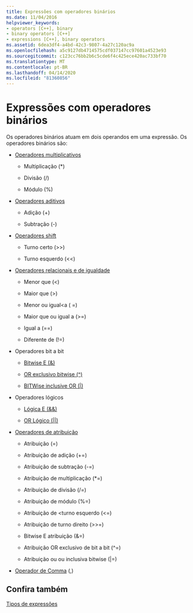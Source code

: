 ```yaml
---
title: Expressões com operadores binários
ms.date: 11/04/2016
helpviewer_keywords:
- operators [C++], binary
- binary operators [C++]
- expressions [C++], binary operators
ms.assetid: 6dea3df4-a4bd-42c3-9807-4a27c120ac9a
ms.openlocfilehash: a5c9127db4714575cdf037147cc97601a4523e93
ms.sourcegitcommit: c123cc76bb2b6c5cde6f4c425ece420ac733bf70
ms.translationtype: MT
ms.contentlocale: pt-BR
ms.lasthandoff: 04/14/2020
ms.locfileid: "81360856"
---
```

# <a name="expressions-with-binary-operators"></a>Expressões com operadores binários

Os operadores binários atuam em dois operandos em uma expressão. Os operadores binários são:

- [Operadores multiplicativos](../cpp/multiplicative-operators-and-the-modulus-operator.md)

  - Multiplicação (*)

  - Divisão (/)

  - Módulo (%)

- [Operadores aditivos](../cpp/additive-operators-plus-and.md)

  - Adição (+)

  - Subtração (-)

- [Operadores shift](../cpp/left-shift-and-right-shift-operators-input-and-output.md)

  - Turno certo (>>)

  - Turno esquerdo (<<)

- [Operadores relacionais e de igualdade](../cpp/relational-operators-equal-and-equal.md)

  - Menor que (\<)

  - Maior que (>)

  - Menor ou igual\<a ( =)

  - Maior que ou igual a (>=)

  - Igual a (==)

  - Diferente de (!=)

- Operadores bit a bit

  - [Bitwise E (&)](../cpp/bitwise-and-operator-amp.md)

  - [OR exclusivo bitwise (^)](../cpp/bitwise-exclusive-or-operator-hat.md)

  - [BITWise inclusive OR (&#124;)](../cpp/bitwise-inclusive-or-operator-pipe.md)

- Operadores lógicos

  - [Lógica E (&&)](../cpp/logical-and-operator-amp-amp.md)

  - [OR Lógico (&#124;&#124;)](../cpp/logical-or-operator-pipe-pipe.md)

- [Operadores de atribuição](../cpp/assignment-operators.md)

  - Atribuição (=)

  - Atribuição de adição (+=)

  - Atribuição de subtração (-=)

  - Atribuição de multiplicação (*=)

  - Atribuição de divisão (/=)

  - Atribuição de módulo (%=)

  - Atribuição de \<turno esquerdo (<=)

  - Atribuição de turno direito (>>=)

  - Bitwise E atribuição (&=)

  - Atribuição OR exclusivo de bit a bit (^=)

  - Atribuição ou ou inclusiva bitwise (&#124;=)

- [Operador de Comma](../cpp/comma-operator.md) (,)

## <a name="see-also"></a>Confira também

[Tipos de expressões](../cpp/types-of-expressions.md)
